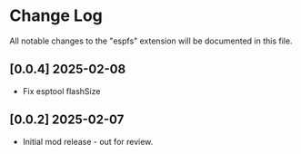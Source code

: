 # Change Log

All notable changes to the "espfs" extension will be documented in this file.

## [0.0.4] 2025-02-08

* Fix esptool flashSize

## [0.0.2] 2025-02-07

* Initial mod release - out for review.
